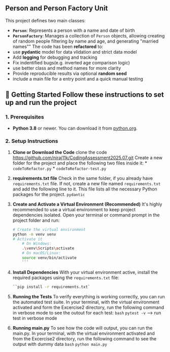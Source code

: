 ## Person and Person Factory Unit
This project defines two main classes:
- **`Person`**: Represents a person with a name and date of birth
- **`PersonFactory`**: Manages a collection of `Person` objects, allowing creating of random people
    filtering by name and age, and generating "married names""
The code has been **refactored** to:
- use **pydantic** model for data vlidation and strict data model
- Add **logging** for debugging and tracking
- Fix indentified bugs(e.g. inverted age comparison logic)
- use better class and method names for more clarity
- Provide reproducible results via optional **random seed**
- include a main file for a entry point and a quick manual testing

## 🚀 Getting Started Follow these instructions to set up and run the project

### **1. Prerequisites** 
* **Python 3.8** or newer. You can download it from [python.org](https://www.python.org/downloads/).

### **2. Setup Instructions**
1. **Clone or Download the Code**
    clone the code https://github.com/niraj11k/CodingAssessment2025.07.git
    Create a new folder for the project and place the following two files inside it:
        * `codeToRefactor.py` 
        * `codeToRefactor-test.py`
2. **requirements.txt file**
    Check in the same folder, if you already have `requirements.txt` file.
    If not, create a new file named `requirements.txt` and add the following line to it. This file lists all the necessary Python packages for the project. 
    ``` pydantic ```
3. **Create and Activate a Virtual Environment (Recommended)**
    It's highly recommended to use a virtual environment to keep project dependencies isolated.
    Open your terminal or command prompt in the project folder and run:
    ```bash 
    # Create the virtual environment 
    python -m venv venv
    # Activate it
        # On Windows:
        .\venv\Scripts\activate
        # On macOS/Linux:
        source venv/bin/activate
        ```
4. **Install Dependencies**
    With your virtual environment active, install the required packages using the `requirements.txt` file:
    ```bash 
    ``pip install -r requirements.txt`
    
5. **Running the Tests**
    To verify everything is working correctly, you can run the automated test suite.
    In your terminal, with the virtual environment activated and form the Excercise2 directory, 
    run the following command in verbose mode to see the outout for each test:
    ```bash```
    `pytest -v` --> run test in verbose mode

6. **Running main.py**
    To see how the code will output, you can run the main.py.
    In your terminal, with the virtual environment activated and from the Excercise2 directory,
    run the following command to see the output with dummy data
    ```bash```
    `python main.py`






